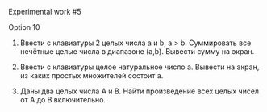 Experimental work #5

Option 10

1. Ввести с клавиатуры 2 целых числа a и b, a > b. Суммировать все нечётные 
целые числа в диапазоне (a,b). Вывести сумму на экран.

2. Ввести с клавиатуры целое натуральное число a. Вывести на экран, из
каких простых множителей состоит a.

3. Даны два целых числа А и В. Найти произведение всех целых чисел
от А до В включительно.